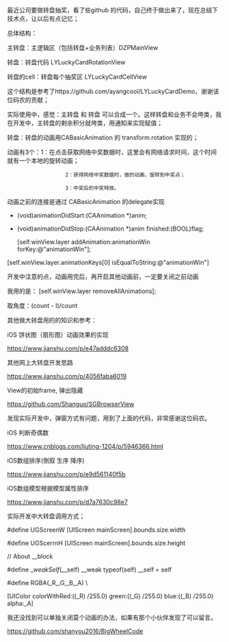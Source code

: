 最近公司要做转盘抽奖，看了些github 的代码，自己终于做出来了，现在总结下技术点，让以后有点记忆；

总体结构：

主转盘：主逻辑区（包括转盘+业务列表）DZPMainView

转盘：转盘代码     LYLuckyCardRotationView

转盘的cell：转盘每个抽奖区   LYLuckyCardCellView

这个结构是参考了https://github.com/ayangcool/LYLuckyCardDemo，谢谢该位码农的贡献；

实际使用中，感觉：主转盘 和 转盘 可以合成一个。这样转盘和业务不会垮类，我在开发中，主转盘的剩余积分就垮类，用通知来实现赋值；

转盘：转盘的动画用CABasicAnimation 的 transform.rotation 实现的；

动画有3个：1：在点击获取网络中奖数据时，这里会有网络请求时间，这个时间就有一个本地的旋转动画；

                       2：获得网络中奖数据时，做的动画，旋转到中奖点；

                       3：中奖后的中奖特效。

动画之前的连接是通过 CABasicAnimation 的delegate实现

- (void)animationDidStart:(CAAnimation *)anim;

- (void)animationDidStop:(CAAnimation *)anim finished:(BOOL)flag;

  [self.winView.layer addAnimation:animationWin forKey:@"animationWin"];

[self.winView.layer.animationKeys[0] isEqualToString:@"animationWin"]

开发中注意的点，动画用完后，再开启其他动画前，一定要关闭之前动画

我用的是： [self.winView.layer removeAllAnimations];

取角度：(count - I)/count

其他做大转盘用的的知识和参考：

iOS 饼状图（扇形图）动画效果的实现

https://www.jianshu.com/p/e47adddc6308

其他网上大转盘开发思路

https://www.jianshu.com/p/4056faba6019

View的初始frame, 弹出隐藏

https://github.com/Shanguo/SGBrowserView

发现实际开发中，弹窗方式有问题，用到了上面的代码，非常感谢这位码农。

iOS 判断奇偶数

https://www.cnblogs.com/liuting-1204/p/5946366.html

iOS数组排序(倒叙 生序 降序)

https://www.jianshu.com/p/e9d561140f5b

iOS数组模型根据模型属性排序

https://www.jianshu.com/p/d7a7630c98e7

实际开发中大转盘调用方式；

#define UGScreenW [UIScreen mainScreen].bounds.size.width

#define UGScerrnH [UIScreen mainScreen].bounds.size.height

// About __block

#define __weakSelf_(__self) __weak typeof(self) __self = self

#define RGBA(_R,_G,_B,_A) \

[UIColor colorWithRed:((_R) /255.0) green:((_G) /255.0) blue:((_B) /255.0) alpha:_A]

我还没找到可以单独关闭莫个动画的办法，如果有那个小伙伴发现了可以留言。

https://github.com/shanyou2016/BigWheelCode
